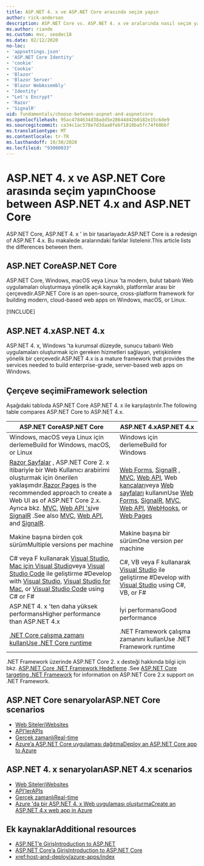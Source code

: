 ```yaml
---
title: ASP.NET 4. x ve ASP.NET Core arasında seçim yapın
author: rick-anderson
description: ASP.NET Core vs. ASP.NET 4. x ve aralarında nasıl seçim yapılacağını açıklar.
ms.author: riande
ms.custom: mvc, seodec18
ms.date: 02/12/2020
no-loc:
- 'appsettings.json'
- 'ASP.NET Core Identity'
- 'cookie'
- 'Cookie'
- 'Blazor'
- 'Blazor Server'
- 'Blazor WebAssembly'
- 'Identity'
- "Let's Encrypt"
- 'Razor'
- 'SignalR'
uid: fundamentals/choose-between-aspnet-and-aspnetcore
ms.openlocfilehash: 95ac4784634d38add5e28644d42b0182e15c6de9
ms.sourcegitcommit: ca34c1ac578e7d3daa0febf1810ba5fc74f60bbf
ms.translationtype: MT
ms.contentlocale: tr-TR
ms.lasthandoff: 10/30/2020
ms.locfileid: "93060033"
---
```

# <a name="choose-between-aspnet-4x-and-aspnet-core"></a><span data-ttu-id="c99fc-103">ASP.NET 4. x ve ASP.NET Core arasında seçim yapın</span><span class="sxs-lookup"><span data-stu-id="c99fc-103">Choose between ASP.NET 4.x and ASP.NET Core</span></span>

<span data-ttu-id="c99fc-104">ASP.NET Core, ASP.NET 4. x ' in bir tasarlayadır.</span><span class="sxs-lookup"><span data-stu-id="c99fc-104">ASP.NET Core is a redesign of ASP.NET 4.x.</span></span> <span data-ttu-id="c99fc-105">Bu makalede aralarındaki farklar listelenir.</span><span class="sxs-lookup"><span data-stu-id="c99fc-105">This article lists the differences between them.</span></span>

## <a name="aspnet-core"></a><span data-ttu-id="c99fc-106">ASP.NET Core</span><span class="sxs-lookup"><span data-stu-id="c99fc-106">ASP.NET Core</span></span>

<span data-ttu-id="c99fc-107">ASP.NET Core, Windows, macOS veya Linux 'ta modern, bulut tabanlı Web uygulamaları oluşturmaya yönelik açık kaynaklı, platformlar arası bir çerçevedir.</span><span class="sxs-lookup"><span data-stu-id="c99fc-107">ASP.NET Core is an open-source, cross-platform framework for building modern, cloud-based web apps on Windows, macOS, or Linux.</span></span>

[!INCLUDE[](~/includes/benefits.md)]

## <a name="aspnet-4x"></a><span data-ttu-id="c99fc-108">ASP.NET 4.x</span><span class="sxs-lookup"><span data-stu-id="c99fc-108">ASP.NET 4.x</span></span>

<span data-ttu-id="c99fc-109">ASP.NET 4. x, Windows 'ta kurumsal düzeyde, sunucu tabanlı Web uygulamaları oluşturmak için gereken hizmetleri sağlayan, yetişkinlere yönelik bir çerçevedir.</span><span class="sxs-lookup"><span data-stu-id="c99fc-109">ASP.NET 4.x is a mature framework that provides the services needed to build enterprise-grade, server-based web apps on Windows.</span></span>

## <a name="framework-selection"></a><span data-ttu-id="c99fc-110">Çerçeve seçimi</span><span class="sxs-lookup"><span data-stu-id="c99fc-110">Framework selection</span></span>

<span data-ttu-id="c99fc-111">Aşağıdaki tabloda ASP.NET Core ASP.NET 4. x ile karşılaştırılır.</span><span class="sxs-lookup"><span data-stu-id="c99fc-111">The following table compares ASP.NET Core to ASP.NET 4.x.</span></span>

| <span data-ttu-id="c99fc-112">ASP.NET Core</span><span class="sxs-lookup"><span data-stu-id="c99fc-112">ASP.NET Core</span></span> | <span data-ttu-id="c99fc-113">ASP.NET 4.x</span><span class="sxs-lookup"><span data-stu-id="c99fc-113">ASP.NET 4.x</span></span> |
|---|---|
|<span data-ttu-id="c99fc-114">Windows, macOS veya Linux için derleme</span><span class="sxs-lookup"><span data-stu-id="c99fc-114">Build for Windows, macOS, or Linux</span></span>|<span data-ttu-id="c99fc-115">Windows için derleme</span><span class="sxs-lookup"><span data-stu-id="c99fc-115">Build for Windows</span></span>|
|<span data-ttu-id="c99fc-116">[ Razor Sayfalar](xref:razor-pages/index) , ASP.NET Core 2. x itibariyle bir Web Kullanıcı arabirimi oluşturmak için önerilen yaklaşımdır.</span><span class="sxs-lookup"><span data-stu-id="c99fc-116">[Razor Pages](xref:razor-pages/index) is the recommended approach to create a Web UI as of ASP.NET Core 2.x.</span></span> <span data-ttu-id="c99fc-117">Ayrıca bkz. [MVC](xref:mvc/overview), [Web API 'si](xref:tutorials/first-web-api)ve [SignalR](xref:signalr/introduction) .</span><span class="sxs-lookup"><span data-stu-id="c99fc-117">See also [MVC](xref:mvc/overview), [Web API](xref:tutorials/first-web-api), and [SignalR](xref:signalr/introduction).</span></span>|<span data-ttu-id="c99fc-118">[Web Forms](/aspnet/web-forms), [SignalR](/aspnet/signalr) , [MVC](/aspnet/mvc), [Web API](/aspnet/web-api/), Web [kancaları](/aspnet/webhooks/)veya [Web sayfaları](/aspnet/web-pages) kullanın</span><span class="sxs-lookup"><span data-stu-id="c99fc-118">Use [Web Forms](/aspnet/web-forms), [SignalR](/aspnet/signalr), [MVC](/aspnet/mvc), [Web API](/aspnet/web-api/), [WebHooks](/aspnet/webhooks/), or [Web Pages](/aspnet/web-pages)</span></span>|
|<span data-ttu-id="c99fc-119">Makine başına birden çok sürüm</span><span class="sxs-lookup"><span data-stu-id="c99fc-119">Multiple versions per machine</span></span>|<span data-ttu-id="c99fc-120">Makine başına bir sürüm</span><span class="sxs-lookup"><span data-stu-id="c99fc-120">One version per machine</span></span>|
|<span data-ttu-id="c99fc-121">C# veya F kullanarak [Visual Studio](https://visualstudio.microsoft.com/vs/), [Mac için Visual Studio](https://visualstudio.microsoft.com/vs/mac/)veya [Visual Studio Code](https://code.visualstudio.com/) ile geliştirme #</span><span class="sxs-lookup"><span data-stu-id="c99fc-121">Develop with [Visual Studio](https://visualstudio.microsoft.com/vs/), [Visual Studio for Mac](https://visualstudio.microsoft.com/vs/mac/), or [Visual Studio Code](https://code.visualstudio.com/) using C# or F#</span></span>|<span data-ttu-id="c99fc-122">C#, VB veya F kullanarak [Visual Studio](https://visualstudio.microsoft.com/vs/) ile geliştirme #</span><span class="sxs-lookup"><span data-stu-id="c99fc-122">Develop with [Visual Studio](https://visualstudio.microsoft.com/vs/) using C#, VB, or F#</span></span>|
|<span data-ttu-id="c99fc-123">ASP.NET 4. x 'ten daha yüksek performans</span><span class="sxs-lookup"><span data-stu-id="c99fc-123">Higher performance than ASP.NET 4.x</span></span>|<span data-ttu-id="c99fc-124">İyi performans</span><span class="sxs-lookup"><span data-stu-id="c99fc-124">Good performance</span></span>|
|[<span data-ttu-id="c99fc-125">.NET Core çalışma zamanı kullan</span><span class="sxs-lookup"><span data-stu-id="c99fc-125">Use .NET Core runtime</span></span>](/dotnet/standard/choosing-core-framework-server)|<span data-ttu-id="c99fc-126">.NET Framework çalışma zamanını kullan</span><span class="sxs-lookup"><span data-stu-id="c99fc-126">Use .NET Framework runtime</span></span>|

<span data-ttu-id="c99fc-127">.NET Framework üzerinde ASP.NET Core 2. x desteği hakkında bilgi için bkz. [ASP.NET Core .NET Framework Hedefleme](xref:index#target-framework) .</span><span class="sxs-lookup"><span data-stu-id="c99fc-127">See [ASP.NET Core targeting .NET Framework](xref:index#target-framework) for information on ASP.NET Core 2.x support on .NET Framework.</span></span>

## <a name="aspnet-core-scenarios"></a><span data-ttu-id="c99fc-128">ASP.NET Core senaryolar</span><span class="sxs-lookup"><span data-stu-id="c99fc-128">ASP.NET Core scenarios</span></span>

* [<span data-ttu-id="c99fc-129">Web Siteleri</span><span class="sxs-lookup"><span data-stu-id="c99fc-129">Websites</span></span>](xref:tutorials/first-mvc-app/index)
* [<span data-ttu-id="c99fc-130">API'ler</span><span class="sxs-lookup"><span data-stu-id="c99fc-130">APIs</span></span>](xref:tutorials/first-web-api)
* [<span data-ttu-id="c99fc-131">Gerçek zamanlı</span><span class="sxs-lookup"><span data-stu-id="c99fc-131">Real-time</span></span>](xref:signalr/introduction)
* [<span data-ttu-id="c99fc-132">Azure’a ASP.NET Core uygulaması dağıtma</span><span class="sxs-lookup"><span data-stu-id="c99fc-132">Deploy an ASP.NET Core app to Azure</span></span>](/azure/app-service/app-service-web-get-started-dotnet)

## <a name="aspnet-4x-scenarios"></a><span data-ttu-id="c99fc-133">ASP.NET 4. x senaryoları</span><span class="sxs-lookup"><span data-stu-id="c99fc-133">ASP.NET 4.x scenarios</span></span>

* [<span data-ttu-id="c99fc-134">Web Siteleri</span><span class="sxs-lookup"><span data-stu-id="c99fc-134">Websites</span></span>](/aspnet/mvc)
* [<span data-ttu-id="c99fc-135">API'ler</span><span class="sxs-lookup"><span data-stu-id="c99fc-135">APIs</span></span>](/aspnet/web-api)
* [<span data-ttu-id="c99fc-136">Gerçek zamanlı</span><span class="sxs-lookup"><span data-stu-id="c99fc-136">Real-time</span></span>](/aspnet/signalr)
* [<span data-ttu-id="c99fc-137">Azure 'da bir ASP.NET 4. x Web uygulaması oluşturma</span><span class="sxs-lookup"><span data-stu-id="c99fc-137">Create an ASP.NET 4.x web app in Azure</span></span>](/azure/app-service/app-service-web-get-started-dotnet-framework)

## <a name="additional-resources"></a><span data-ttu-id="c99fc-138">Ek kaynaklar</span><span class="sxs-lookup"><span data-stu-id="c99fc-138">Additional resources</span></span>

* [<span data-ttu-id="c99fc-139">ASP.NET’e Giriş</span><span class="sxs-lookup"><span data-stu-id="c99fc-139">Introduction to ASP.NET</span></span>](/aspnet/overview)
* [<span data-ttu-id="c99fc-140">ASP.NET Core’a Giriş</span><span class="sxs-lookup"><span data-stu-id="c99fc-140">Introduction to ASP.NET Core</span></span>](xref:index)
* <xref:host-and-deploy/azure-apps/index>
